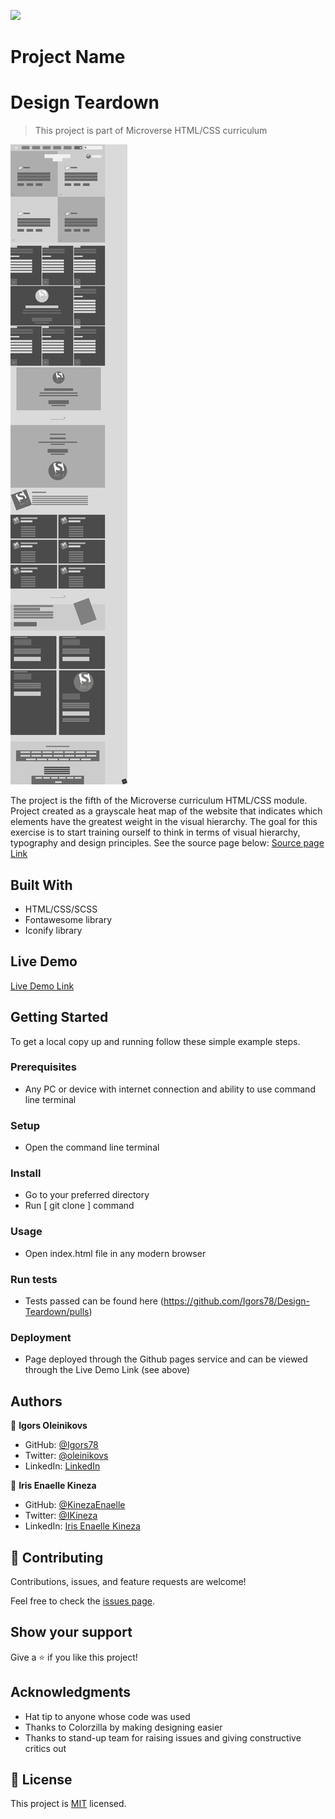 
![](https://img.shields.io/badge/Microverse-blueviolet)

# Project Name
# Design Teardown
> This project is part of Microverse HTML/CSS curriculum

![screenshot](./img/screenshot.png)

The project is the fifth of the Microverse curriculum HTML/CSS module. 
Project created as a grayscale heat map of the website that indicates which elements have the greatest weight in the visual hierarchy. The goal for this exercise is to start training ourself to think in terms of visual hierarchy, typography and design principles.
See the source page below:
[Source page Link](https://www.smashingmagazine.com/)

## Built With

- HTML/CSS/SCSS
- Fontawesome library
- Iconify library


## Live Demo

[Live Demo Link](https://igors78.github.io/Design-Teardown/)

## Getting Started





To get a local copy up and running follow these simple example steps.

### Prerequisites
- Any PC or device with internet connection and ability to use command line terminal
### Setup
- Open the command line terminal
### Install
- Go to your preferred directory
- Run [ git clone  ] command
### Usage
- Open index.html file in any modern browser
### Run tests
- Tests passed can be found here (https://github.com/Igors78/Design-Teardown/pulls)
### Deployment
- Page deployed through the Github pages service and can be viewed through the Live Demo Link (see above)


## Authors

👤 **Igors Oleinikovs**

- GitHub: [@Igors78](https://github.com/Igors78)
- Twitter: [@oleinikovs](https://twitter.com/oleinikovs)
- LinkedIn: [LinkedIn](https://www.linkedin.com/in/igors-oleinikovs-17a10958/)

👤 **Iris Enaelle Kineza**

- GitHub: [@KinezaEnaelle](https://github.com/KinezaEnaelle)
- Twitter: [@IKineza](https://twitter.com/IKineza)
- LinkedIn: [Iris Enaelle Kineza](https://www.linkedin.com/in/iris-enaelle-kineza-25a676187/)

## 🤝 Contributing

Contributions, issues, and feature requests are welcome!

Feel free to check the [issues page](https://github.com/Igors78/Design-Teardown/issues).

## Show your support

Give a ⭐️ if you like this project!

## Acknowledgments

- Hat tip to anyone whose code was used
- Thanks to Colorzilla by making designing easier
- Thanks to stand-up team for raising issues and giving constructive critics out

## 📝 License

This project is [MIT](license.txt) licensed.
